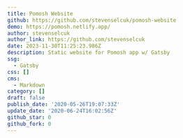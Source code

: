 ```yaml
---
title: Pomosh Website
github: https://github.com/stevenselcuk/pomosh-website
demo: https://pomosh.netlify.app/
author: stevenselcuk
author_link: https://github.com/stevenselcuk
date: 2023-11-30T11:25:23.986Z
description: Static website for Pomosh app w/ Gatsby
ssg:
  - Gatsby
css: []
cms:
  - Markdown
category: []
draft: false
publish_date: '2020-05-26T19:07:33Z'
update_date: '2020-06-24T16:02:56Z'
github_star: 0
github_fork: 0
---
```

